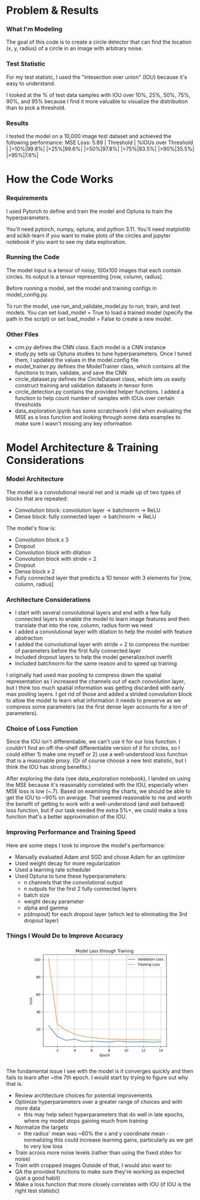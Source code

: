 # Problem & Results 

### What I'm Modeling
The goal of this code is to create a circle detector that can find the location (x, y, radius) of a circle in an image with arbitrary noise. 

### Test Statistic
For my test statistc, I used the "intesection over union" (IOU) because it's easy to understand.

I looked at the % of test data samples with IOU over 10%, 25%, 50%, 75%, 90%, and 95% because I find it more valuable to visualize the distribution than to pick a threshold.

### Results 
I tested the model on a 10,000 image test dataset and achieved the following performance: 
MSE Loss: 5.89
| Threshold | %IOUs over Threshold |
|>10%|99.8%|
|>25%|99.6%|
|>50%|97.8%|
|>75%|83.5%|
|>90%|35.5%|
|>95%|7.6%|

# How the Code Works 

### Requirements
I used Pytorch to define and train the model and Optuna to train the hyperparameters.

You'll need pytorch, numpy, optuna, and python 3.11. You'll need matplotlib and scikit-learn if you want to make plots of the circles and jupyter notebook if you want to see my data exploration.

### Running the Code
The model input is a tensor of noisy, 100x100 images that each contain circles. Its output is a tensor representing [row, column, radius].

Before running a model, set the model and training configs in model_config.py.

To run the model, use run_and_validate_model.py to run, train, and test models. You can set load_model = True to load a trained model (specify the path in the script) or set load_model = False to create a new model.

### Other Files
- cnn.py defines the CNN class. Each model is a CNN instance
- study.py sets up Optuna studies to tune hyperparameters. Once I tuned them, I updated the values in the model.config file 
- model_trainer.py defines the ModelTrainer class, which contains all the functions to train, validate, and save the CNN
- circle_dataset.py defines the CircleDataset class, which lets us easily construct training and validation datasets in tensor form
- circle_detection.py contains the provided helper functions. I added a function to help count number of samples with IOUs over certain thresholds
- data_exploration.ipynb has some scratchwork I did when evaluating the MSE as a loss function and looking through some data examples to make sure I wasn't missing any key information

# Model Architecture & Training Considerations

### Model Architecture
The model is a convolutional neural net and is made up of two types of blocks that are repeated:
- Convolution block: convolution layer -> batchnorm -> ReLU
- Dense block: fully connected layer -> batchnorm -> ReLU

The model's flow is:
- Convolution block x 3
- Dropout 
- Convolution block with dilation
- Convolution block with stride = 2
- Dropout 
- Dense block x 2
- Fully connected layer that predicts a 1D tensor with 3 elements for [row, column, radius]

### Architecture Considerations
- I start with several convolutional layers and end with a few fully connected layers to enable the model to learn image features and then translate that into the row, column, radius form we need
- I added a convolutional layer with dilation to help the model with feature abstraction
- I added the convolutional layer with stride = 2 to compress the number of parameters before the first fully connected layer
- Included dropout layers to help the model generalize/not overfit
- Included batchnorm for the same reason and to speed up training

I originally had used max pooling to compress down the spatial representation as I increased the channels out of each convolution layer, but I think too much spatial information was getting discarded with early max pooling layers. I got rid of those and added a strided convolution block to allow the model to learn what information it needs to preserve as we compress some parameters (as the first dense layer accounts for a *ton* of parameters).

### Choice of Loss Function
Since the IOU isn't differentiable, we can't use it for our loss function. I couldn't find an off-the-shelf differentiable version of it for circles, so I could either 1) make one myself or 2) use a well-understood loss function that is a reasonable proxy. (Or of course choose a new test statistic, but I think the IOU has strong benefits.)

After exploring the data (see data_exploration notebook), I landed on using the MSE because it's reasonably correlated with the IOU, especially when MSE loss is low (~.7). Based on examining the charts, we should be able to get the IOU to ~90% on average. That seemed reasonable to me and worth the benefit of getting to work with a well-understood (and well behaved) loss function, but if our task needed the extra 5%+, we could make a loss function that's a better approximation of the IOU.

### Improving Performance and Training Speed
Here are some steps I took to improve the model's performance:
- Manually evaluated Adam and SGD and chose Adam for an optimizer 
- Used weight decay for more regularization 
- Used a learning rate scheduler 
- Used Optuna to tune these hyperparameters:
    - n channels that the convolutional output
    - n outputs for the first 2 fully connected layers
    - batch size
    - weight decay parameter
    - alpha and gamma
    - p(dropout) for each dropout layer (which led to eliminating the 3rd dropout layer)

### Things I Would Do to Improve Accuracy
<p align="center">
    <img src="model_loss.png" width="400" alt="Model Loss">
</p>

The fundamental issue I see with the model is it converges quickly and then fails to learn after ~the 7th epoch. I would start by trying to figure out why that is. 
- Review architecture choices for potential improvements
- Optimize hyperparameters over a greater range of choices and with more data
    - this may help select hyperparameters that do well in late epochs, where my model stops gaining much from training
- Normalize the targets
    - the radius' mean was ~60% the x and y coordinate mean - normalizing this could increase learning gains, particularly as we get to very low loss
- Train across more noise levels (rather than using the fixed stdev for noise)
- Train with cropped images 
Outside of that, I would also want to:
- QA the provided functions to make sure they're working as expected (just a good habit)
- Make a loss function that more closely correlates with IOU (if IOU is the right test statistic)